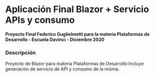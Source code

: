 # Aplicación Final Blazor + Servicio APIs y consumo

**Proyecto Final Federico Guglielmetti para la materia Plataformas de Desarrollo - Escuela Davinci - Diciembre 2020**

### Descripción

Proyecto de Blazor para materia Plataformas de Desarrollo
Incluye generación de servicio de API y consumo de la misma.